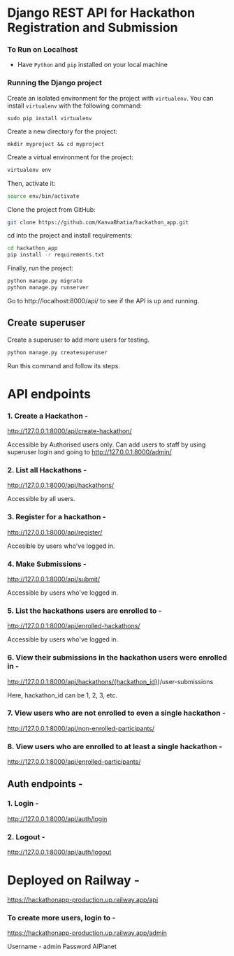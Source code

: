 # Django REST API for Hackathon Registration and Submission

### To Run on Localhost

- Have `Python` and `pip` installed on your local machine

### Running the Django project

Create an isolated environment for the project with `virtualenv`. You can install `virtualenv` with the following command:

```
sudo pip install virtualenv
```

Create a new directory for the project:

```
mkdir myproject && cd myproject
```

Create a virtual environment for the project:

```bash
virtualenv env
```

Then, activate it:

```bash
source env/bin/activate
```

Clone the project from GitHub:

```bash
git clone https://github.com/KanvaBhatia/hackathon_app.git
```

cd into the project and install requirements:
```bash
cd hackathon_app
pip install -r requirements.txt
```

Finally, run the project:

```bash
python manage.py migrate
python manage.py runserver
```


Go to http://localhost:8000/api/ to see if the API is up and running.


## Create superuser

Create a superuser to add more users for testing.

```bash
python manage.py createsuperuser
```
Run this command and follow its steps.


# API endpoints

### 1. Create a Hackathon - 

http://127.0.0.1:8000/api/create-hackathon/

Accessible by Authorised users only.
Can add users to staff by using superuser login and going to http://127.0.0.1:8000/admin/

### 2. List all Hackathons - 

http://127.0.0.1:8000/api/hackathons/

Accessible by all users.

### 3. Register for a hackathon - 

http://127.0.0.1:8000/api/register/

Accesible by users who've logged in.

### 4. Make Submissions - 

http://127.0.0.1:8000/api/submit/

Accessible by users who've logged in.

### 5. List the hackathons users are enrolled to -

http://127.0.0.1:8000/api/enrolled-hackathons/

Accessible by users who've logged in.

### 6. View their submissions in the hackathon users were enrolled in -

http://127.0.0.1:8000/api/hackathons/{hackathon_id})/user-submissions

Here, hackathon_id can be 1, 2, 3, etc. 

### 7. View users who are not enrolled to even a single hackathon -

http://127.0.0.1:8000/api/non-enrolled-participants/

### 8. View users who are enrolled to at least a single hackathon -

http://127.0.0.1:8000/api/enrolled-participants/



## Auth endpoints - 

### 1. Login - 

http://127.0.0.1:8000/api/auth/login

### 2. Logout - 

http://127.0.0.1:8000/api/auth/logout


# Deployed on Railway - 
https://hackathonapp-production.up.railway.app/api

### To create more users, login to  -
https://hackathonapp-production.up.railway.app/admin

Username - admin
Password AIPlanet


